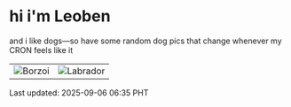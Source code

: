 # hi i'm Leoben

and i like dogs—so have some random dog pics that change whenever my CRON feels like it

|  |  |
|--------|----------|
| ![Borzoi](https://random-dog-vercel.vercel.app/api/random-borzoi?v=1757111727) | ![Labrador](https://random-dog-vercel.vercel.app/api/random-labrador?v=1757111727) |

Last updated: 2025-09-06 06:35 PHT

